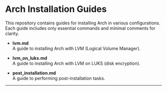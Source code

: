 # Arch Installation Guides

This repository contains guides for installing Arch in various configurations. Each guide includes only essential commands and minimal comments for clarity.

- **lvm.md**  
  A guide to installing Arch with LVM (Logical Volume Manager).  

- **lvm_on_luks.md**  
  A guide to installing Arch with LVM on LUKS (disk encryption).  

- **post_installation.md**  
  A guide to performing post-installation tasks.

---
